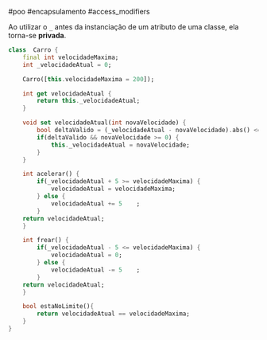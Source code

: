 #poo #encapsulamento #access_modifiers

Ao utilizar o `_` antes da instanciação de um atributo de uma classe, ela torna-se __privada__.
```dart
class  Carro {
	final int velocidadeMaxima;
	int _velocidadeAtual = 0;

	Carro([this.velocidadeMaxima = 200]);

	int get velocidadeAtual {
		return this._velocidadeAtual;	
	}

	void set velocidadeAtual(int novaVelocidade) {
		bool deltaValido = (_velocidadeAtual - novaVelocidade).abs() <= 5;
		if(deltaValido && novaVelocidade >= 0) {
			this._velocidadeAtual = novaVelocidade;	
		}
	}

	int acelerar() {
		if(_velocidadeAtual + 5 >= velocidadeMaxima) {
			velocidadeAtual = velocidadeMaxima;	
		} else {
			velocidadeAtual += 5	;
		}	
	return velocidadeAtual;
	}

	int frear() {
		if(_velocidadeAtual - 5 <= velocidadeMaxima) {
			velocidadeAtual = 0;	
		} else {
			velocidadeAtual -= 5	;
		}	
	return velocidadeAtual;
	}

	bool estaNoLimite(){
		return velocidadeAtual == velocidadeMaxima;	
	}
}
```

